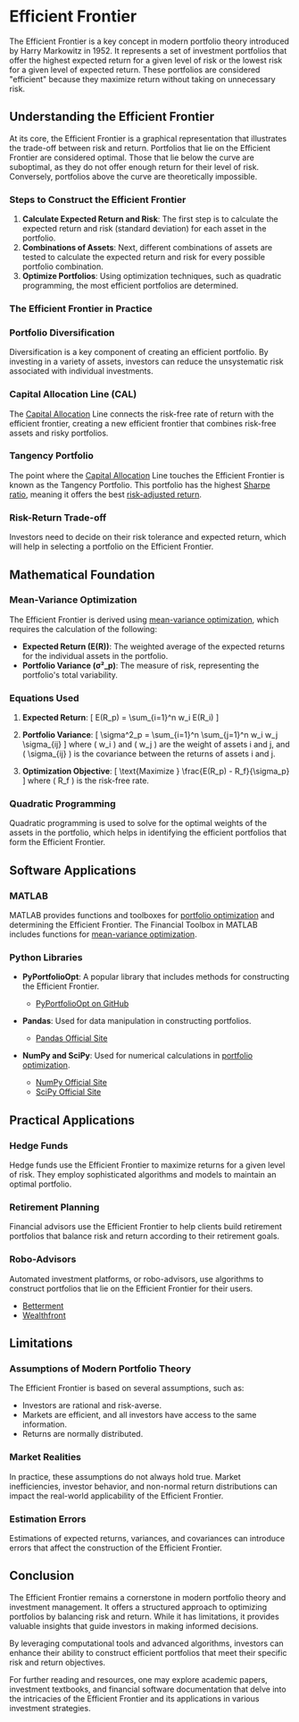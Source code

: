 # Efficient Frontier

The Efficient Frontier is a key concept in modern portfolio theory introduced by Harry Markowitz in 1952. It represents a set of investment portfolios that offer the highest expected return for a given level of risk or the lowest risk for a given level of expected return. These portfolios are considered "efficient" because they maximize return without taking on unnecessary risk.

## Understanding the Efficient Frontier

At its core, the Efficient Frontier is a graphical representation that illustrates the trade-off between risk and return. Portfolios that lie on the Efficient Frontier are considered optimal. Those that lie below the curve are suboptimal, as they do not offer enough return for their level of risk. Conversely, portfolios above the curve are theoretically impossible.

### Steps to Construct the Efficient Frontier

1. **Calculate Expected Return and Risk**: The first step is to calculate the expected return and risk (standard deviation) for each asset in the portfolio.
2. **Combinations of Assets**: Next, different combinations of assets are tested to calculate the expected return and risk for every possible portfolio combination.
3. **Optimize Portfolios**: Using optimization techniques, such as quadratic programming, the most efficient portfolios are determined.

### The Efficient Frontier in Practice

### Portfolio Diversification

Diversification is a key component of creating an efficient portfolio. By investing in a variety of assets, investors can reduce the unsystematic risk associated with individual investments.

### Capital Allocation Line (CAL)

The [Capital Allocation](../c/capital_allocation.md) Line connects the risk-free rate of return with the efficient frontier, creating a new efficient frontier that combines risk-free assets and risky portfolios.

### Tangency Portfolio

The point where the [Capital Allocation](../c/capital_allocation.md) Line touches the Efficient Frontier is known as the Tangency Portfolio. This portfolio has the highest [Sharpe ratio](../s/sharpe_ratio.md), meaning it offers the best [risk-adjusted return](../r/risk-adjusted_return.md).

### Risk-Return Trade-off

Investors need to decide on their risk tolerance and expected return, which will help in selecting a portfolio on the Efficient Frontier.

## Mathematical Foundation

### Mean-Variance Optimization

The Efficient Frontier is derived using [mean-variance optimization](../m/mean-variance_optimization.md), which requires the calculation of the following:

- **Expected Return (E(R))**: The weighted average of the expected returns for the individual assets in the portfolio.
- **Portfolio Variance (σ²_p)**: The measure of risk, representing the portfolio's total variability.

### Equations Used

1. **Expected Return**: 
   \[
   E(R_p) = \sum_{i=1}^n w_i E(R_i)
   \]
   
2. **Portfolio Variance**:
   \[
   \sigma^2_p = \sum_{i=1}^n \sum_{j=1}^n w_i w_j \sigma_{ij}
   \]
   where \( w_i \) and \( w_j \) are the weight of assets i and j, and \( \sigma_{ij} \) is the covariance between the returns of assets i and j.

3. **Optimization Objective**:
   \[
   \text{Maximize } \frac{E(R_p) - R_f}{\sigma_p}
   \]
   where \( R_f \) is the risk-free rate.

### Quadratic Programming

Quadratic programming is used to solve for the optimal weights of the assets in the portfolio, which helps in identifying the efficient portfolios that form the Efficient Frontier.

## Software Applications

### MATLAB

MATLAB provides functions and toolboxes for [portfolio optimization](../p/portfolio_optimization.md) and determining the Efficient Frontier. The Financial Toolbox in MATLAB includes functions for [mean-variance optimization](../m/mean-variance_optimization.md).

### Python Libraries

- **PyPortfolioOpt**: A popular library that includes methods for constructing the Efficient Frontier.
  - [PyPortfolioOpt on GitHub](https://github.com/robertmartin8/PyPortfolioOpt)

- **Pandas**: Used for data manipulation in constructing portfolios.
  - [Pandas Official Site](https://pandas.pydata.org/)

- **NumPy and SciPy**: Used for numerical calculations in [portfolio optimization](../p/portfolio_optimization.md).
  - [NumPy Official Site](https://numpy.org/)
  - [SciPy Official Site](https://scipy.org/)

## Practical Applications

### Hedge Funds

Hedge funds use the Efficient Frontier to maximize returns for a given level of risk. They employ sophisticated algorithms and models to maintain an optimal portfolio.

### Retirement Planning

Financial advisors use the Efficient Frontier to help clients build retirement portfolios that balance risk and return according to their retirement goals.

### Robo-Advisors

Automated investment platforms, or robo-advisors, use algorithms to construct portfolios that lie on the Efficient Frontier for their users.
  - [Betterment](https://www.betterment.com/)
  - [Wealthfront](https://www.wealthfront.com/)

## Limitations

### Assumptions of Modern Portfolio Theory

The Efficient Frontier is based on several assumptions, such as:
- Investors are rational and risk-averse.
- Markets are efficient, and all investors have access to the same information.
- Returns are normally distributed.

### Market Realities

In practice, these assumptions do not always hold true. Market inefficiencies, investor behavior, and non-normal return distributions can impact the real-world applicability of the Efficient Frontier.

### Estimation Errors

Estimations of expected returns, variances, and covariances can introduce errors that affect the construction of the Efficient Frontier.

## Conclusion

The Efficient Frontier remains a cornerstone in modern portfolio theory and investment management. It offers a structured approach to optimizing portfolios by balancing risk and return. While it has limitations, it provides valuable insights that guide investors in making informed decisions.

By leveraging computational tools and advanced algorithms, investors can enhance their ability to construct efficient portfolios that meet their specific risk and return objectives.

For further reading and resources, one may explore academic papers, investment textbooks, and financial software documentation that delve into the intricacies of the Efficient Frontier and its applications in various investment strategies.
